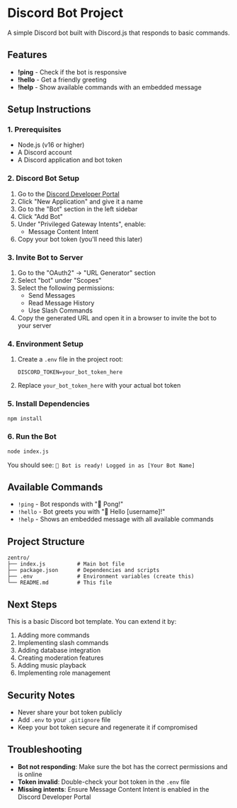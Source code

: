 # Discord Bot Project

A simple Discord bot built with Discord.js that responds to basic commands.

## Features

- **!ping** - Check if the bot is responsive
- **!hello** - Get a friendly greeting
- **!help** - Show available commands with an embedded message

## Setup Instructions

### 1. Prerequisites

- Node.js (v16 or higher)
- A Discord account
- A Discord application and bot token

### 2. Discord Bot Setup

1. Go to the [Discord Developer Portal](https://discord.com/developers/applications)
2. Click "New Application" and give it a name
3. Go to the "Bot" section in the left sidebar
4. Click "Add Bot"
5. Under "Privileged Gateway Intents", enable:
   - Message Content Intent
6. Copy your bot token (you'll need this later)

### 3. Invite Bot to Server

1. Go to the "OAuth2" → "URL Generator" section
2. Select "bot" under "Scopes"
3. Select the following permissions:
   - Send Messages
   - Read Message History
   - Use Slash Commands
4. Copy the generated URL and open it in a browser to invite the bot to your server

### 4. Environment Setup

1. Create a `.env` file in the project root:
   ```
   DISCORD_TOKEN=your_bot_token_here
   ```
2. Replace `your_bot_token_here` with your actual bot token

### 5. Install Dependencies

```bash
npm install
```

### 6. Run the Bot

```bash
node index.js
```

You should see: `🤖 Bot is ready! Logged in as [Your Bot Name]`

## Available Commands

- `!ping` - Bot responds with "🏓 Pong!"
- `!hello` - Bot greets you with "👋 Hello [username]!"
- `!help` - Shows an embedded message with all available commands

## Project Structure

```
zentro/
├── index.js          # Main bot file
├── package.json      # Dependencies and scripts
├── .env              # Environment variables (create this)
└── README.md         # This file
```

## Next Steps

This is a basic Discord bot template. You can extend it by:

1. Adding more commands
2. Implementing slash commands
3. Adding database integration
4. Creating moderation features
5. Adding music playback
6. Implementing role management

## Security Notes

- Never share your bot token publicly
- Add `.env` to your `.gitignore` file
- Keep your bot token secure and regenerate it if compromised

## Troubleshooting

- **Bot not responding**: Make sure the bot has the correct permissions and is online
- **Token invalid**: Double-check your bot token in the `.env` file
- **Missing intents**: Ensure Message Content Intent is enabled in the Discord Developer Portal 